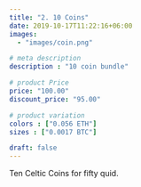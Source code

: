 ```yaml
---
title: "2. 10 Coins"
date: 2019-10-17T11:22:16+06:00
images:
  - "images/coin.png"

# meta description
description : "10 coin bundle"

# product Price
price: "100.00"
discount_price: "95.00"

# product variation
colors : ["0.056 ETH"]
sizes : ["0.0017 BTC"]

draft: false
---
```


Ten Celtic Coins for fifty quid.
